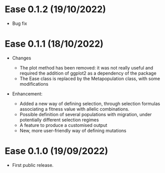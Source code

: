 # Ease 0.1.2 (19/10/2022)

* Bug fix

# Ease 0.1.1 (18/10/2022)

* Changes
	* The plot method has been removed: it was not really useful and required the addition of ggplot2 as a dependency of the package
	* The Ease class is replaced by the Metapopulation class, with some modifications

* Enhancement:
	* Added a new way of defining selection, through selection formulas associating a fitness value with allelic combinations.
	* Possible definition of several populations with migration, under potentially different selection regimes
	* A feature to produce a customised output
	* New, more user-friendly way of defining mutations

# Ease 0.1.0 (19/09/2022)

* First public release.
